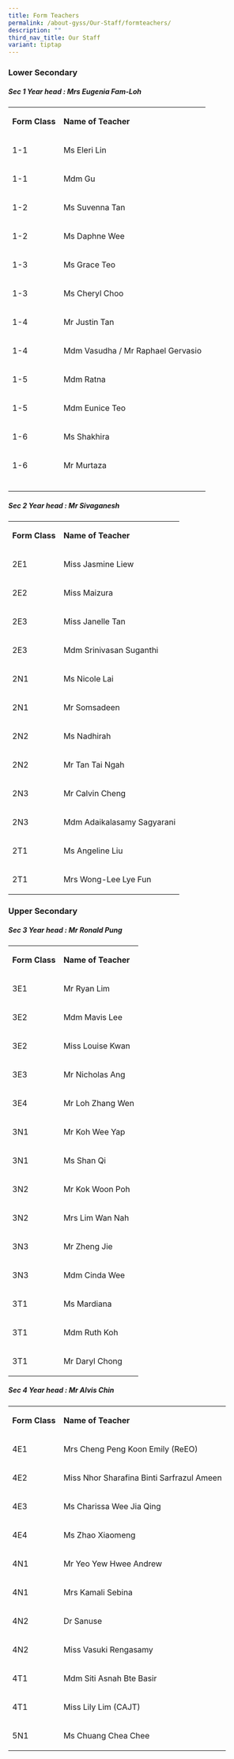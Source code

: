 ```yaml
---
title: Form Teachers
permalink: /about-gyss/Our-Staff/formteachers/
description: ""
third_nav_title: Our Staff
variant: tiptap
---
```

<h3>Lower Secondary</h3><h5>Sec 1 Year head : Mrs Eugenia Fam-Loh</h5><table><tbody><tr><td rowspan="1" colspan="1"><p><strong>Form Class</strong></p></td><td rowspan="1" colspan="1"><p><strong>Name of Teacher</strong></p></td></tr><tr><td rowspan="1" colspan="1"><p>1-1</p></td><td rowspan="1" colspan="1"><p>Ms Eleri Lin</p></td></tr><tr><td rowspan="1" colspan="1"><p>1-1</p></td><td rowspan="1" colspan="1"><p>Mdm Gu</p></td></tr><tr><td rowspan="1" colspan="1"><p>1-2</p></td><td rowspan="1" colspan="1"><p>Ms Suvenna Tan</p></td></tr><tr><td rowspan="1" colspan="1"><p>1-2</p></td><td rowspan="1" colspan="1"><p>Ms Daphne Wee</p></td></tr><tr><td rowspan="1" colspan="1"><p>1-3</p></td><td rowspan="1" colspan="1"><p>Ms Grace Teo</p></td></tr><tr><td rowspan="1" colspan="1"><p>1-3</p></td><td rowspan="1" colspan="1"><p>Ms Cheryl Choo</p></td></tr><tr><td rowspan="1" colspan="1"><p>1-4</p></td><td rowspan="1" colspan="1"><p>Mr Justin Tan</p></td></tr><tr><td rowspan="1" colspan="1"><p>1-4</p></td><td rowspan="1" colspan="1"><p>Mdm Vasudha / Mr Raphael Gervasio</p></td></tr><tr><td rowspan="1" colspan="1"><p>1-5</p></td><td rowspan="1" colspan="1"><p>Mdm Ratna</p></td></tr><tr><td rowspan="1" colspan="1"><p>1-5</p></td><td rowspan="1" colspan="1"><p>Mdm Eunice Teo</p></td></tr><tr><td rowspan="1" colspan="1"><p>1-6</p></td><td rowspan="1" colspan="1"><p>Ms Shakhira</p></td></tr><tr><td rowspan="1" colspan="1"><p>1-6</p></td><td rowspan="1" colspan="1"><p>Mr Murtaza</p></td></tr><tr><td rowspan="1" colspan="1"><p></p></td><td rowspan="1" colspan="1"><p></p></td></tr></tbody></table><h5>Sec 2 Year head : Mr Sivaganesh</h5><table><tbody><tr><td rowspan="1" colspan="1"><p><strong>Form Class</strong></p></td><td rowspan="1" colspan="1"><p><strong>Name of Teacher</strong></p></td></tr><tr><td rowspan="1" colspan="1"><p>2E1</p></td><td rowspan="1" colspan="1"><p>Miss Jasmine Liew</p></td></tr><tr><td rowspan="1" colspan="1"><p>2E2</p></td><td rowspan="1" colspan="1"><p>Miss Maizura&nbsp;</p></td></tr><tr><td rowspan="1" colspan="1"><p>2E3</p></td><td rowspan="1" colspan="1"><p>Miss Janelle Tan</p></td></tr><tr><td rowspan="1" colspan="1"><p>2E3</p></td><td rowspan="1" colspan="1"><p>Mdm Srinivasan Suganthi</p></td></tr><tr><td rowspan="1" colspan="1"><p>2N1</p></td><td rowspan="1" colspan="1"><p>Ms Nicole Lai</p></td></tr><tr><td rowspan="1" colspan="1"><p>2N1</p></td><td rowspan="1" colspan="1"><p>Mr Somsadeen</p></td></tr><tr><td rowspan="1" colspan="1"><p>2N2</p></td><td rowspan="1" colspan="1"><p>Ms Nadhirah</p></td></tr><tr><td rowspan="1" colspan="1"><p>2N2</p></td><td rowspan="1" colspan="1"><p>Mr Tan Tai Ngah</p></td></tr><tr><td rowspan="1" colspan="1"><p>2N3</p></td><td rowspan="1" colspan="1"><p>Mr Calvin Cheng</p></td></tr><tr><td rowspan="1" colspan="1"><p>2N3</p></td><td rowspan="1" colspan="1"><p>Mdm Adaikalasamy Sagyarani</p></td></tr><tr><td rowspan="1" colspan="1"><p>2T1</p></td><td rowspan="1" colspan="1"><p>Ms Angeline Liu</p></td></tr><tr><td rowspan="1" colspan="1"><p>2T1</p></td><td rowspan="1" colspan="1"><p>Mrs Wong-Lee Lye Fun</p></td></tr></tbody></table><h3>Upper Secondary</h3><h5>Sec 3 Year head : Mr Ronald Pung</h5><table><tbody><tr><td rowspan="1" colspan="1"><p><strong>Form Class</strong></p></td><td rowspan="1" colspan="1"><p><strong>Name of Teacher</strong></p></td></tr><tr><td rowspan="1" colspan="1"><p>3E1</p></td><td rowspan="1" colspan="1"><p>Mr Ryan Lim</p></td></tr><tr><td rowspan="1" colspan="1"><p>3E2</p></td><td rowspan="1" colspan="1"><p>Mdm Mavis Lee</p></td></tr><tr><td rowspan="1" colspan="1"><p>3E2</p></td><td rowspan="1" colspan="1"><p>Miss Louise Kwan&nbsp;</p></td></tr><tr><td rowspan="1" colspan="1"><p>3E3</p></td><td rowspan="1" colspan="1"><p>Mr Nicholas Ang</p></td></tr><tr><td rowspan="1" colspan="1"><p>3E4</p></td><td rowspan="1" colspan="1"><p>Mr Loh Zhang Wen</p></td></tr><tr><td rowspan="1" colspan="1"><p>3N1</p></td><td rowspan="1" colspan="1"><p>Mr Koh Wee Yap</p></td></tr><tr><td rowspan="1" colspan="1"><p>3N1</p></td><td rowspan="1" colspan="1"><p>Ms Shan Qi</p></td></tr><tr><td rowspan="1" colspan="1"><p>3N2</p></td><td rowspan="1" colspan="1"><p>Mr Kok Woon Poh</p></td></tr><tr><td rowspan="1" colspan="1"><p>3N2</p></td><td rowspan="1" colspan="1"><p>Mrs Lim Wan Nah&nbsp;</p></td></tr><tr><td rowspan="1" colspan="1"><p>3N3</p></td><td rowspan="1" colspan="1"><p>Mr Zheng Jie</p></td></tr><tr><td rowspan="1" colspan="1"><p>3N3</p></td><td rowspan="1" colspan="1"><p>Mdm Cinda Wee</p></td></tr><tr><td rowspan="1" colspan="1"><p>3T1</p></td><td rowspan="1" colspan="1"><p>Ms Mardiana</p></td></tr><tr><td rowspan="1" colspan="1"><p>3T1</p></td><td rowspan="1" colspan="1"><p>Mdm Ruth Koh</p></td></tr><tr><td rowspan="1" colspan="1"><p>3T1</p></td><td rowspan="1" colspan="1"><p>Mr Daryl Chong</p></td></tr></tbody></table><h5>Sec 4 Year head : Mr Alvis Chin</h5><table><tbody><tr><td rowspan="1" colspan="1"><p><strong>Form Class</strong></p></td><td rowspan="1" colspan="1"><p><strong>Name of Teacher</strong></p></td></tr><tr><td rowspan="1" colspan="1"><p>4E1</p></td><td rowspan="1" colspan="1"><p>Mrs Cheng Peng Koon Emily (ReEO)</p></td></tr><tr><td rowspan="1" colspan="1"><p>4E2</p></td><td rowspan="1" colspan="1"><p>Miss Nhor Sharafina Binti Sarfrazul Ameen</p></td></tr><tr><td rowspan="1" colspan="1"><p>4E3</p></td><td rowspan="1" colspan="1"><p>Ms Charissa Wee Jia Qing</p></td></tr><tr><td rowspan="1" colspan="1"><p>4E4</p></td><td rowspan="1" colspan="1"><p>Ms Zhao Xiaomeng</p></td></tr><tr><td rowspan="1" colspan="1"><p>4N1</p></td><td rowspan="1" colspan="1"><p>Mr Yeo Yew Hwee Andrew</p></td></tr><tr><td rowspan="1" colspan="1"><p>4N1</p></td><td rowspan="1" colspan="1"><p>Mrs Kamali Sebina</p></td></tr><tr><td rowspan="1" colspan="1"><p>4N2</p></td><td rowspan="1" colspan="1"><p>Dr Sanuse</p></td></tr><tr><td rowspan="1" colspan="1"><p>4N2</p></td><td rowspan="1" colspan="1"><p>Miss Vasuki Rengasamy</p></td></tr><tr><td rowspan="1" colspan="1"><p>4T1</p></td><td rowspan="1" colspan="1"><p>Mdm Siti Asnah Bte Basir</p></td></tr><tr><td rowspan="1" colspan="1"><p>4T1</p></td><td rowspan="1" colspan="1"><p>Miss Lily Lim (CAJT)</p></td></tr><tr><td rowspan="1" colspan="1"><p>5N1</p></td><td rowspan="1" colspan="1"><p>Ms Chuang Chea Chee</p></td></tr></tbody></table><p></p>